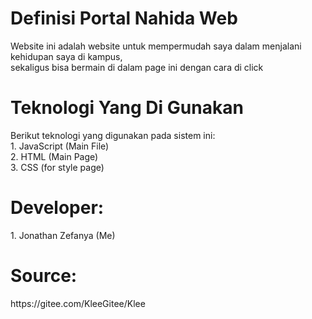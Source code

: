 <h1>Definisi Portal Nahida Web</h1>
Website ini adalah website untuk mempermudah saya dalam menjalani kehidupan saya di kampus,<br>
sekaligus bisa bermain di dalam page ini dengan cara di click

<h1>Teknologi Yang Di Gunakan</h1>
Berikut teknologi yang digunakan pada sistem ini:<br>
1. JavaScript (Main File)<br>
2. HTML (Main Page)<br>
3. CSS (for style page)

<h1>Developer: </h1>
1. Jonathan Zefanya (Me)

<h1>Source:</h1>
https://gitee.com/KleeGitee/Klee
